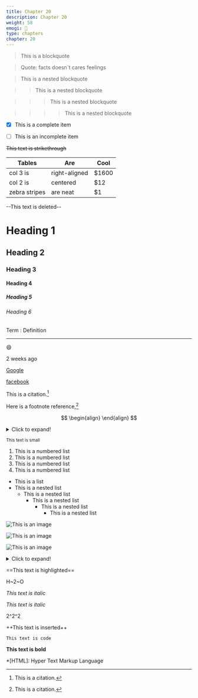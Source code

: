 ```yaml
---
title: Chapter 20
description: Chapter 20
weight: 58
emogi: 🤮
type: chapters
chapter: 20
---
```



> This is a blockquote

> Quote: facts doesn`t cares feelings 

> This is a nested blockquote

>> This is a nested blockquote

>>> This is a nested blockquote

>>>> This is a nested blockquote


- [x] This is a complete item
- [ ] This is an incomplete item


~~This text is strikethrough~~


| Tables | Are | Cool |
| --- | --- | --- |
| col 3 is | right-aligned | $1600 |
| col 2 is | centered | $12 |
| zebra stripes | are neat | $1 |


--This text is deleted--


# Heading 1 
## Heading 2 
### Heading 3 
#### Heading 4 
##### Heading 5 
###### Heading 6 


Term
: Definition


---


:smile:


<time datetime="2013-04-06T12:32+00:00">2 weeks ago</time>


[Google](https://www.google.com)

[facebook](https://www.facebook.com "This is a title")


This is a citation.[^1]
[^1]: This is a citation.


Here is a footnote reference,[^1]
[^1]: And here is the footnote.


$$
\begin{align}
\end{align}
$$


<details>
<summary>Click to expand!</summary>
</details>


<sub>This text is small</sub>


1. This is a numbered list
2. This is a numbered list
3. This is a numbered list
4. This is a numbered list
- This is a list
- This is a nested list
	- This is a nested list
		- This is a nested list
			- This is a nested list
				- This is a nested list


![This is an image](https://www.google.com/images/branding/googlelogo/1x/googlelogo_color_272x92dp.png)

![This is an image](https://images.pexels.com/photos/14980905/pexels-photo-14980905.jpeg "This is a title")

![This is an image](https://images.pexels.com/photos/1612351/pexels-photo-1612351.jpeg)


<details>
<summary>Click to expand!</summary>
</details>


==This text is highlighted==


H~2~O


*This text is italic*

_This text is italic_


2^2^2


++This text is inserted++


`This text is code`


**This text is bold**


*[HTML]: Hyper Text Markup Language
